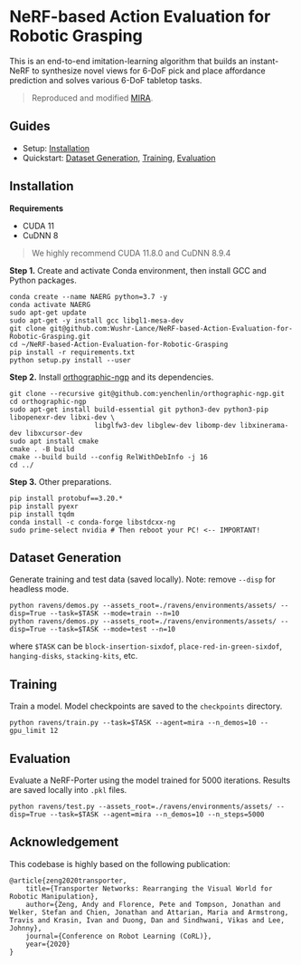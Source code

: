 # NeRF-based Action Evaluation for Robotic Grasping

This is an end-to-end imitation-learning algorithm that builds an instant-NeRF to synthesize novel views for 6-DoF pick and place affordance prediction and solves various 6-DoF tabletop tasks.

> Reproduced and modified [MIRA](https://arxiv.org/abs/2212.06088).

## Guides

- Setup: [Installation](#installation)
- Quickstart: [Dataset Generation](#dataset-generation), [Training](#training), [Evaluation](#evaluation)

## Installation

**Requirements**

- CUDA 11
- CuDNN 8

> We highly recommend CUDA 11.8.0 and CuDNN 8.9.4

**Step 1.** Create and activate Conda environment, then install GCC and Python packages.

```shell
conda create --name NAERG python=3.7 -y
conda activate NAERG
sudo apt-get update
sudo apt-get -y install gcc libgl1-mesa-dev
git clone git@github.com:Wushr-Lance/NeRF-based-Action-Evaluation-for-Robotic-Grasping.git
cd ~/NeRF-based-Action-Evaluation-for-Robotic-Grasping
pip install -r requirements.txt
python setup.py install --user
```

**Step 2.** Install [orthographic-ngp](https://github.com/yenchenlin/orthographic-ngp/) and its dependencies.
```shell
git clone --recursive git@github.com:yenchenlin/orthographic-ngp.git
cd orthographic-ngp
sudo apt-get install build-essential git python3-dev python3-pip libopenexr-dev libxi-dev \
                     libglfw3-dev libglew-dev libomp-dev libxinerama-dev libxcursor-dev
sudo apt install cmake
cmake . -B build
cmake --build build --config RelWithDebInfo -j 16
cd ../
```

**Step 3.** Other preparations.
```shell
pip install protobuf==3.20.*
pip install pyexr
pip install tqdm
conda install -c conda-forge libstdcxx-ng
sudo prime-select nvidia # Then reboot your PC! <-- IMPORTANT!
```

## Dataset Generation
Generate training and test data (saved locally). Note: remove `--disp` for headless mode.

```shell
python ravens/demos.py --assets_root=./ravens/environments/assets/ --disp=True --task=$TASK --mode=train --n=10
python ravens/demos.py --assets_root=./ravens/environments/assets/ --disp=True --task=$TASK --mode=test --n=10
```

where `$TASK` can be `block-insertion-sixdof`, `place-red-in-green-sixdof`, `hanging-disks`, `stacking-kits`, etc.

## Training

Train a model. Model checkpoints are saved to the `checkpoints` directory.

```shell
python ravens/train.py --task=$TASK --agent=mira --n_demos=10 --gpu_limit 12
```

## Evaluation

Evaluate a NeRF-Porter using the model trained for 5000 iterations. Results are saved locally into `.pkl` files.


```shell
python ravens/test.py --assets_root=./ravens/environments/assets/ --disp=True --task=$TASK --agent=mira --n_demos=10 --n_steps=5000
```

## Acknowledgement

This codebase is highly based on the following publication:

```
@article{zeng2020transporter,
    title={Transporter Networks: Rearranging the Visual World for Robotic Manipulation},
    author={Zeng, Andy and Florence, Pete and Tompson, Jonathan and Welker, Stefan and Chien, Jonathan and Attarian, Maria and Armstrong, Travis and Krasin, Ivan and Duong, Dan and Sindhwani, Vikas and Lee, Johnny},
    journal={Conference on Robot Learning (CoRL)},
    year={2020}
}
```
